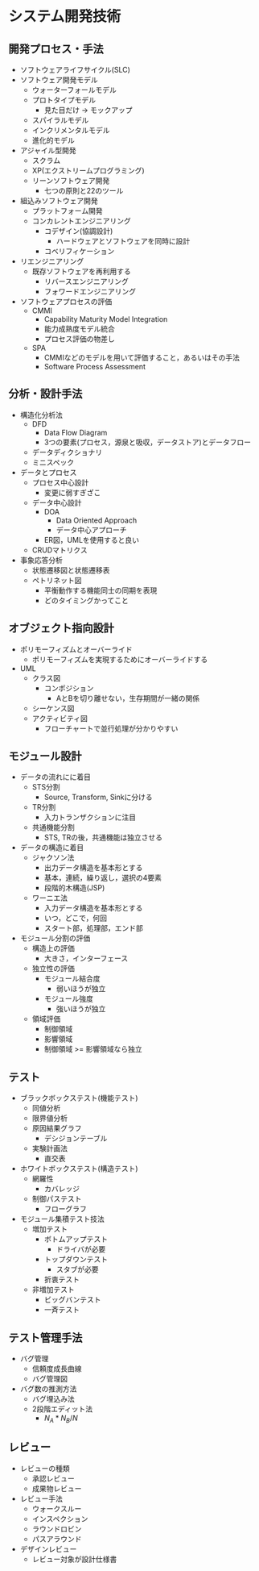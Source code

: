 # システム開発技術
## 開発プロセス・手法
- ソフトウェアライフサイクル(SLC)
- ソフトウェア開発モデル
    - ウォーターフォールモデル
    - プロトタイプモデル
        - 見た目だけ -> モックアップ
    - スパイラルモデル
    - インクリメンタルモデル
    - 進化的モデル
- アジャイル型開発
    - スクラム
    - XP(エクストリームプログラミング)
    - リーンソフトウェア開発
        - 七つの原則と22のツール
- 組込みソフトウェア開発
    - プラットフォーム開発
    - コンカレントエンジニアリング
        - コデザイン(協調設計)
            - ハードウェアとソフトウェアを同時に設計
        - コベリフィケーション
- リエンジニアリング
    - 既存ソフトウェアを再利用する
        - リバースエンジニアリング
        - フォワードエンジニアリング
- ソフトウェアプロセスの評価
    - CMMI
        - Capability Maturity Model Integration
        - 能力成熟度モデル統合
        - プロセス評価の物差し
    - SPA
        - CMMIなどのモデルを用いて評価すること，あるいはその手法
        - Software Process Assessment
## 分析・設計手法
- 構造化分析法
    - DFD
        - Data Flow Diagram
        - 3つの要素(プロセス，源泉と吸収，データストア)とデータフロー
    - データディクショナリ
    - ミニスペック
- データとプロセス
    - プロセス中心設計
        - 変更に弱すぎざこ
    - データ中心設計
        - DOA
            - Data Oriented Approach
            - データ中心アプローチ
        - ER図，UMLを使用すると良い
    - CRUDマトリクス
- 事象応答分析
    - 状態遷移図と状態遷移表
    - ペトリネット図
        - 平衡動作する機能同士の同期を表現
        - どのタイミングかってこと
## オブジェクト指向設計
- ポリモーフィズムとオーバーライド
    - ポリモーフィズムを実現するためにオーバーライドする
- UML
    - クラス図
        - コンポジション
            - AとBを切り離せない，生存期間が一緒の関係
    - シーケンス図
    - アクティビティ図
        - フローチャートで並行処理が分かりやすい
## モジュール設計
- データの流れにに着目
    - STS分割
        - Source, Transform, Sinkに分ける
    - TR分割
        - 入力トランザクションに注目
    - 共通機能分割
        - STS, TRの後，共通機能は独立させる
- データの構造に着目
    - ジャクソン法
        - 出力データ構造を基本形とする
        - 基本，連続，繰り返し，選択の4要素
        - 段階的木構造(JSP)
    - ワーニエ法
        - 入力データ構造を基本形とする
        - いつ，どこで，何回
        - スタート部，処理部，エンド部
- モジュール分割の評価
    - 構造上の評価
        - 大きさ，インターフェース
    - 独立性の評価
        - モジュール結合度
            - 弱いほうが独立
        - モジュール強度
            - 強いほうが独立
    - 領域評価
        - 制御領域
        - 影響領域
        - 制御領域 >= 影響領域なら独立
## テスト
- ブラックボックステスト(機能テスト)
    - 同値分析
    - 限界値分析
    - 原因結果グラフ
        - デシジョンテーブル
    - 実験計画法
        - 直交表
- ホワイトボックステスト(構造テスト)
    - 網羅性
        - カバレッジ
    - 制御パステスト
        - フローグラフ
- モジュール集積テスト技法
    - 増加テスト
        - ボトムアップテスト
            - ドライバが必要
        - トップダウンテスト
            - スタブが必要
        - 折衷テスト
    - 非増加テスト
        - ビッグバンテスト
        - 一斉テスト
## テスト管理手法
- バグ管理
    - 信頼度成長曲線
    - バグ管理図
- バグ数の推測方法
    - バグ埋込み法
    - 2段階エディット法
        - $N_A*N_B/N$
## レビュー
- レビューの種類
    - 承認レビュー
    - 成果物レビュー
- レビュー手法
    - ウォークスルー
    - インスペクション
    - ラウンドロビン
    - パスアラウンド
- デザインレビュー
    - レビュー対象が設計仕様書